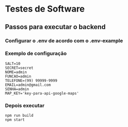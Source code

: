 # Testes de Software
## Passos para executar o backend
### Configurar o .env de acordo com o .env-example

### Exemplo de configuração
```
SALT=10
SECRET=secret
NOME=admin
FUNCAO=admin
TELEFONE=(99) 99999-9999
EMAIL=admin@gmail.com
SENHA=admin
MAP_KEY='key-para-api-google-maps'
```
### Depois executar 
```
npm run build
npm start
```
